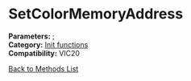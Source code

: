 # SetColorMemoryAddress

**Parameters:** ;  
**Category:** [Init functions](../categories/init_functions.md)  
**Compatibility:** VIC20  


[Back to Methods List](../../SUMMARY.md)
